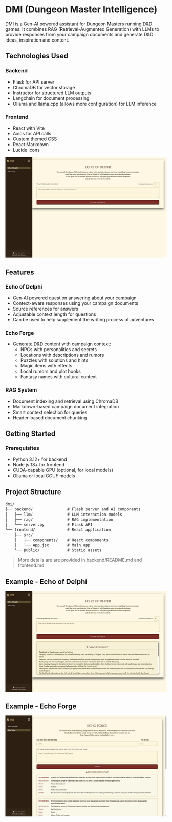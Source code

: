 # DMI (Dungeon Master Intelligence)


DMI is a Gen-AI powered assistant for Dungeon Masters running D&D games. It combines RAG (Retrieval-Augmented Generation) with LLMs to provide responses from your campaign documents and generate D&D ideas, inspiration and content.

## Technologies Used

### Backend
- Flask for API server
- ChromaDB for vector storage
- Instructor for structured LLM outputs
- Langchain for document processing
- Ollama and llama.cpp (allows more configuration) for LLM inference

### Frontend
- React with Vite
- Axios for API calls
- Custom themed CSS
- React Markdown
- Lucide icons

![DMI Interface](frontend/public/DMI-Home.png)

## Features

### Echo of Delphi
- Gen-AI powered question answering about your campaign
- Context-aware responses using your campaign documents
- Source references for answers
- Adjustable context length for questions
- Can be used to help supplement the writing process of adventures

### Echo Forge
- Generate D&D content with campaign context:
  - NPCs with personalities and secrets
  - Locations with descriptions and rumors
  - Puzzles with solutions and hints
  - Magic items with effects
  - Local rumors and plot hooks
  - Fantasy names with cultural context

### RAG System
- Document indexing and retrieval using ChromaDB
- Markdown-based campaign document integration
- Smart context selection for queries
- Header-based document chunking

## Getting Started

### Prerequisites

- Python 3.12+ for backend
- Node.js 18+ for frontend
- CUDA-capable GPU (optional, for local models)
- Ollama or local GGUF models

## Project Structure

```
dmi/
├── backend/               # Flask server and AI components
│   ├── llm/               # LLM interaction models
│   ├── rag/               # RAG implementation
│   └── server.py          # Flask API
└── frontend/              # React application
    ├── src/
    │   ├── components/    # React components
    │   └── App.jsx        # Main app
    └── public/            # Static assets
```
> More details are are provided in backend/README.md and frontend.md

## Example - Echo of Delphi

![Echo of Delphi](frontend/public/DMI-Delphi-Example.png)

## Example - Echo Forge

![Echo Forge](frontend/public/DMI-Forge-Example.png)